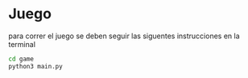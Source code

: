# Juego

para correr el juego se deben seguir las siguentes instrucciones en la terminal 


```sh
cd game
python3 main.py
``` 